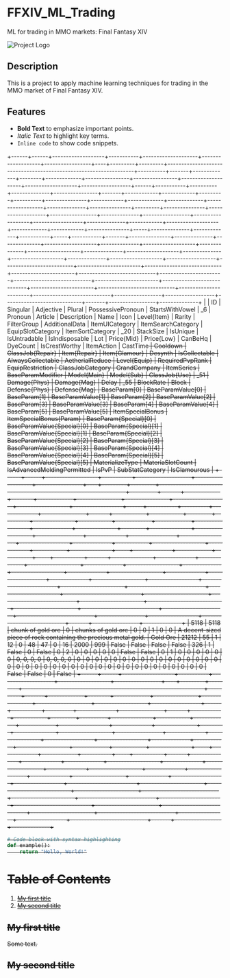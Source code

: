 
# FFXIV_ML_Trading

ML for trading in MMO markets: Final Fantasy XIV

![Project Logo](https://example.com/logo.png)

## Description
This is a project to apply machine learning techniques for trading in the MMO market of Final Fantasy XIV.

## Features
- **Bold Text** to emphasize important points.
- *Italic Text* to highlight key terms.
- `Inline code` to show code snippets.

+------+------+-------------------+-----------+--------------------+-------------------+-----------------+----+---------+---------+------------------------------------------------------------------+----------+-------+-------------+--------+-------------+----------------+----------------+--------------------+-------------------+------------------+------+-----------+----------+--------------+----------------+-------+------------+------------+---------+----------+---------------+------------+-------------+-------------+------------------+--------------+---------------+---------+---------------+-------------------+-----------------+--------------+-----------------+------------------+------------------+--------------+------------+-------------------+-------------+------------+---------------+-----+--------------+-------------+-----------+-----+-----------+-------+---------------+--------------+--------------+-------------------+--------------+-------------------+--------------+-------------------+--------------+-------------------+--------------+-------------------+--------------+-------------------+------------------+-------------------------+-----------------------+----------------------------+-----------------------+----------------------------+-----------------------+----------------------------+-----------------------+----------------------------+-----------------------+----------------------------+-----------------------+----------------------------+-----------------+------------------+----------------------------+-------+-----------------+--------------+
|      |  ID  |     Singular      | Adjective |       Plural       | PossessivePronoun | StartsWithVowel | _6 | Pronoun | Article |                           Description                            |   Name   | Icon  | Level{Item} | Rarity | FilterGroup | AdditionalData | ItemUICategory | ItemSearchCategory | EquipSlotCategory | ItemSortCategory | _20  | StackSize | IsUnique | IsUntradable | IsIndisposable |  Lot  | Price{Mid} | Price{Low} | CanBeHq | DyeCount | IsCrestWorthy | ItemAction | CastTime<s> | Cooldown<s> | ClassJob{Repair} | Item{Repair} | Item{Glamour} | Desynth | IsCollectable | AlwaysCollectable | AetherialReduce | Level{Equip} | RequiredPvpRank | EquipRestriction | ClassJobCategory | GrandCompany | ItemSeries | BaseParamModifier | Model{Main} | Model{Sub} | ClassJob{Use} | _51 | Damage{Phys} | Damage{Mag} | Delay<ms> | _55 | BlockRate | Block | Defense{Phys} | Defense{Mag} | BaseParam[0] | BaseParamValue[0] | BaseParam[1] | BaseParamValue[1] | BaseParam[2] | BaseParamValue[2] | BaseParam[3] | BaseParamValue[3] | BaseParam[4] | BaseParamValue[4] | BaseParam[5] | BaseParamValue[5] | ItemSpecialBonus | ItemSpecialBonus{Param} | BaseParam{Special}[0] | BaseParamValue{Special}[0] | BaseParam{Special}[1] | BaseParamValue{Special}[1] | BaseParam{Special}[2] | BaseParamValue{Special}[2] | BaseParam{Special}[3] | BaseParamValue{Special}[3] | BaseParam{Special}[4] | BaseParamValue{Special}[4] | BaseParam{Special}[5] | BaseParamValue{Special}[5] | MaterializeType | MateriaSlotCount | IsAdvancedMeldingPermitted | IsPvP | SubStatCategory | IsGlamourous |
+------+------+-------------------+-----------+--------------------+-------------------+-----------------+----+---------+---------+------------------------------------------------------------------+----------+-------+-------------+--------+-------------+----------------+----------------+--------------------+-------------------+------------------+------+-----------+----------+--------------+----------------+-------+------------+------------+---------+----------+---------------+------------+-------------+-------------+------------------+--------------+---------------+---------+---------------+-------------------+-----------------+--------------+-----------------+------------------+------------------+--------------+------------+-------------------+-------------+------------+---------------+-----+--------------+-------------+-----------+-----+-----------+-------+---------------+--------------+--------------+-------------------+--------------+-------------------+--------------+-------------------+--------------+-------------------+--------------+-------------------+--------------+-------------------+------------------+-------------------------+-----------------------+----------------------------+-----------------------+----------------------------+-----------------------+----------------------------+-----------------------+----------------------------+-----------------------+----------------------------+-----------------------+----------------------------+-----------------+------------------+----------------------------+-------+-----------------+--------------+
| 5118 | 5118 | chunk of gold ore |     0     | chunks of gold ore |         0         |        0        | 1  |    0    |    0    | A decent-sized piece of rock containing the precious metal gold. | Gold Ore | 21212 |     55      |   1    |     12      |       0        |       48       |         47         |         0         |        16        | 2000 |    999    |  False   |    False     |     False      | False |    326     |     1      |  False  |    0     |     False     |     0      |      2      |      0      |        0         |      0       |       0       |    0    |     False     |       False       |        0        |      1       |        0        |        0         |        0         |      0       |     0      |         0         | 0, 0, 0, 0  | 0, 0, 0, 0 |       0       |  0  |      0       |      0      |     0     |  0  |     0     |   0   |       0       |      0       |      0       |         0         |      0       |         0         |      0       |         0         |      0       |         0         |      0       |         0         |      0       |         0         |        0         |            0            |           0           |             0              |           0           |             0              |           0           |             0              |           0           |             0              |           0           |             0              |           0           |             0              |        0        |        0         |           False            | False |        0        |    False     |
+------+------+-------------------+-----------+--------------------+-------------------+-----------------+----+---------+---------+------------------------------------------------------------------+----------+-------+-------------+--------+-------------+----------------+----------------+--------------------+-------------------+------------------+------+-----------+----------+--------------+----------------+-------+------------+------------+---------+----------+---------------+------------+-------------+-------------+------------------+--------------+---------------+---------+---------------+-------------------+-----------------+--------------+-----------------+------------------+------------------+--------------+------------+-------------------+-------------+------------+---------------+-----+--------------+-------------+-----------+-----+-----------+-------+---------------+--------------+--------------+-------------------+--------------+-------------------+--------------+-------------------+--------------+-------------------+--------------+-------------------+--------------+-------------------+------------------+-------------------------+-----------------------+----------------------------+-----------------------+----------------------------+-----------------------+----------------------------+-----------------------+----------------------------+-----------------------+----------------------------+-----------------------+----------------------------+-----------------+------------------+----------------------------+-------+-----------------+--------------+


```python
# Code block with syntax highlighting
def example():
    return "Hello, World!"

```

# Table of Contents

1. [My first title](#my-first-title)
2. [My second title](#my-second-title)
## My first title
Some text.
## My second title
